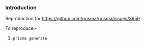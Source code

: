 ### Introduction

Reproduction for https://github.com/prisma/prisma/issues/3659

To reproduce:- 

1. `prisma generate`
